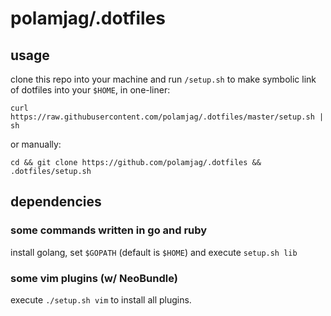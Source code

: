 # polamjag/.dotfiles

## usage

clone this repo into your machine and run `/setup.sh` to make symbolic link of dotfiles into your `$HOME`, in one-liner:

```
curl https://raw.githubusercontent.com/polamjag/.dotfiles/master/setup.sh | sh
```

or manually:

```
cd && git clone https://github.com/polamjag/.dotfiles && .dotfiles/setup.sh
```

## dependencies

### some commands written in go and ruby

install golang, set `$GOPATH` (default is `$HOME`) and execute `setup.sh lib`

### some vim plugins (w/ NeoBundle)

execute `./setup.sh vim` to install all plugins.

